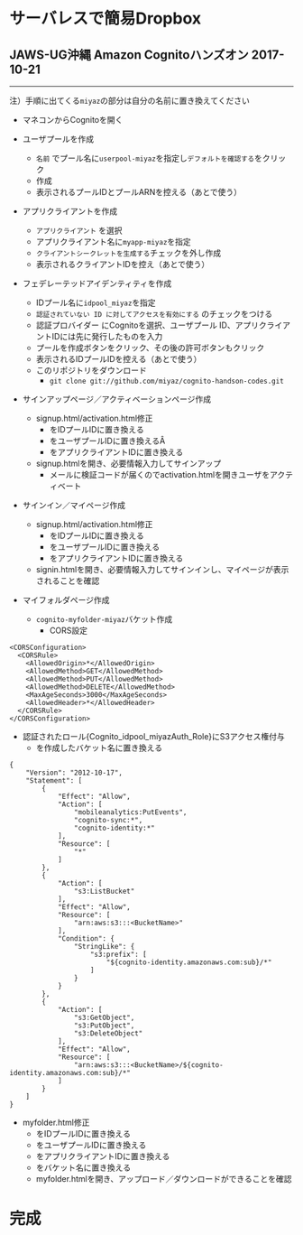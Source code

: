 # サーバレスで簡易Dropbox
## JAWS-UG沖縄 Amazon Cognitoハンズオン 2017-10-21
---

注）手順に出てくる`miyaz`の部分は自分の名前に置き換えてください

* マネコンからCognitoを開く

* ユーザプールを作成
  * `名前` でプール名に`userpool-miyaz`を指定し`デフォルトを確認する`をクリック 
  * 作成
  * 表示されるプールIDとプールARNを控える（あとで使う）

* アプリクライアントを作成
  * `アプリクライアント` を選択
  * アプリクライアント名に`myapp-miyaz`を指定
  * `クライアントシークレットを生成する`チェックを外し作成
  * 表示されるクライアントIDを控え（あとで使う）

* フェデレーテッドアイデンティティを作成
  * IDプール名に`idpool_miyaz`を指定
  * `認証されていない ID に対してアクセスを有効にする` のチェックをつける
  * 認証プロバイダー にCognitoを選択、ユーザプール ID、アプリクライアントIDには先に発行したものを入力
  * プールを作成ボタンをクリック、その後の許可ボタンもクリック
  * 表示されるIDプールIDを控える（あとで使う）
  * このリポジトリをダウンロード
    * `git clone git://github.com/miyaz/cognito-handson-codes.git`

* サインアップページ／アクティベーションページ作成
  * signup.html/activation.html修正
    * <IdentityPoolId>をIDプールIDに置き換える
    * <UserPoolId>をユーザプールIDに置き換えるÂ
    * <AppClientId>をアプリクライアントIDに置き換える
  * signup.htmlを開き、必要情報入力してサインアップ
    * メールに検証コードが届くのでactivation.htmlを開きユーザをアクティベート

* サインイン／マイページ作成
  * signup.html/activation.html修正
    * <IdentityPoolId>をIDプールIDに置き換える
    * <UserPoolId>をユーザプールIDに置き換える
    * <AppClientId>をアプリクライアントIDに置き換える
  * signin.htmlを開き、必要情報入力してサインインし、マイページが表示されることを確認

* マイフォルダページ作成
  * `cognito-myfolder-miyaz`バケット作成
    * CORS設定
```
<CORSConfiguration>
  <CORSRule>
    <AllowedOrigin>*</AllowedOrigin>
    <AllowedMethod>GET</AllowedMethod>
    <AllowedMethod>PUT</AllowedMethod>
    <AllowedMethod>DELETE</AllowedMethod>
    <MaxAgeSeconds>3000</MaxAgeSeconds>
    <AllowedHeader>*</AllowedHeader>
  </CORSRule>
</CORSConfiguration>
```
  * 認証されたロール{Cognito_idpool_miyazAuth_Role}にS3アクセス権付与
    * <BucketName>を作成したバケット名に置き換える
```
{
    "Version": "2012-10-17",
    "Statement": [
        {
            "Effect": "Allow",
            "Action": [
                "mobileanalytics:PutEvents",
                "cognito-sync:*",
                "cognito-identity:*"
            ],
            "Resource": [
                "*"
            ]
        },
        {
            "Action": [
                "s3:ListBucket"
            ],
            "Effect": "Allow",
            "Resource": [
                "arn:aws:s3:::<BucketName>"
            ],
            "Condition": {
                "StringLike": {
                    "s3:prefix": [
                        "${cognito-identity.amazonaws.com:sub}/*"
                    ]
                }
            }
        },
        {
            "Action": [
                "s3:GetObject",
                "s3:PutObject",
                "s3:DeleteObject"
            ],
            "Effect": "Allow",
            "Resource": [
                "arn:aws:s3:::<BucketName>/${cognito-identity.amazonaws.com:sub}/*"
            ]
        }
    ]
}
```
  * myfolder.html修正
    * <IdentityPoolId>をIDプールIDに置き換える
    * <UserPoolId>をユーザプールIDに置き換える
    * <AppClientId>をアプリクライアントIDに置き換える
    * <BucketName>をバケット名に置き換える
    * myfolder.htmlを開き、アップロード／ダウンロードができることを確認

# 完成
